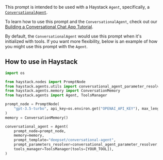 This prompt is intended to be used with a Haystack `Agent`, specifically, a [`ConversationalAgent`](https://docs.haystack.deepset.ai/docs/agent#conversational-agent).

To learn how to use this prompt and the `ConversationalAgent`, check out our [Building a Conversational Chat App Tutorial](https://haystack.deepset.ai/tutorials/24_building_chat_app).

By default, the `ConversationalAgent` would use this prompt when it's initialized with tools. If you want more flexibility, below is an example of how you might use this prompt with the `Agent`.

## How to use in Haystack

```python
import os

from haystack.nodes import PromptNode
from haystack.agents.utils import conversational_agent_parameter_resolver
from haystack.agents.memory import ConversationMemory
from haystack.agents import Agent, ToolsManager

prompt_node = PromptNode(
    "gpt-3.5-turbo", api_key=os.environ.get("OPENAI_API_KEY"), max_length=256, stop_words=["Observation:"]
)
memory = ConversationMemory()

conversational_agent = Agent(
    prompt_node=prompt_node,
    memory=memory,
    prompt_template="deepset/conversational-agent",
    prompt_parameters_resolver=conversational_agent_parameter_resolver,
    tools_manager=ToolsManager(tools=[YOUR_TOOL]),
)
```